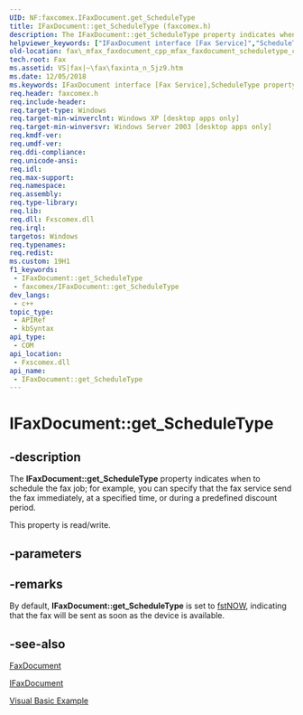 ```yaml
---
UID: NF:faxcomex.IFaxDocument.get_ScheduleType
title: IFaxDocument::get_ScheduleType (faxcomex.h)
description: The IFaxDocument::get_ScheduleType property indicates when to schedule the fax job; for example, you can specify that the fax service send the fax immediately, at a specified time, or during a predefined discount period.
helpviewer_keywords: ["IFaxDocument interface [Fax Service]","ScheduleType property","IFaxDocument.ScheduleType","IFaxDocument.get_ScheduleType","IFaxDocument.put_ScheduleType","IFaxDocument::ScheduleType","IFaxDocument::get_ScheduleType","IFaxDocument::put_ScheduleType","ScheduleType property [Fax Service]","ScheduleType property [Fax Service]","IFaxDocument interface","_mfax_faxdocument.scheduletype","fax._mfax_faxdocument_cpp_mfax_faxdocument_scheduletype_cpp","fax._mfax_faxdocument_scheduletype","faxcomex/IFaxDocument::ScheduleType","faxcomex/IFaxDocument::get_ScheduleType","faxcomex/IFaxDocument::put_ScheduleType","get_ScheduleType"]
old-location: fax\_mfax_faxdocument_cpp_mfax_faxdocument_scheduletype_cpp.htm
tech.root: Fax
ms.assetid: VS|fax|~\fax\faxinta_n_5jz9.htm
ms.date: 12/05/2018
ms.keywords: IFaxDocument interface [Fax Service],ScheduleType property, IFaxDocument.ScheduleType, IFaxDocument.get_ScheduleType, IFaxDocument.put_ScheduleType, IFaxDocument::ScheduleType, IFaxDocument::get_ScheduleType, IFaxDocument::put_ScheduleType, ScheduleType property [Fax Service], ScheduleType property [Fax Service],IFaxDocument interface, _mfax_faxdocument.scheduletype, fax._mfax_faxdocument_cpp_mfax_faxdocument_scheduletype_cpp, fax._mfax_faxdocument_scheduletype, faxcomex/IFaxDocument::ScheduleType, faxcomex/IFaxDocument::get_ScheduleType, faxcomex/IFaxDocument::put_ScheduleType, get_ScheduleType
req.header: faxcomex.h
req.include-header: 
req.target-type: Windows
req.target-min-winverclnt: Windows XP [desktop apps only]
req.target-min-winversvr: Windows Server 2003 [desktop apps only]
req.kmdf-ver: 
req.umdf-ver: 
req.ddi-compliance: 
req.unicode-ansi: 
req.idl: 
req.max-support: 
req.namespace: 
req.assembly: 
req.type-library: 
req.lib: 
req.dll: Fxscomex.dll
req.irql: 
targetos: Windows
req.typenames: 
req.redist: 
ms.custom: 19H1
f1_keywords:
 - IFaxDocument::get_ScheduleType
 - faxcomex/IFaxDocument::get_ScheduleType
dev_langs:
 - c++
topic_type:
 - APIRef
 - kbSyntax
api_type:
 - COM
api_location:
 - Fxscomex.dll
api_name:
 - IFaxDocument::get_ScheduleType
---
```


# IFaxDocument::get_ScheduleType


## -description

The <b>IFaxDocument::get_ScheduleType</b> property indicates when to schedule the fax job; for example, you can specify that the fax service send the fax immediately, at a specified time, or during a predefined discount period.

This property is read/write.

## -parameters

## -remarks

By default, <b>IFaxDocument::get_ScheduleType</b> is set to <a href="/previous-versions/windows/desktop/api/faxcomex/ne-faxcomex-fax_schedule_type_enum">fstNOW</a>, indicating that the fax will be sent as soon as the device is available.

## -see-also

<a href="/previous-versions/windows/desktop/fax/-mfax-faxdocument">FaxDocument</a>



<a href="/previous-versions/windows/desktop/api/faxcomex/nn-faxcomex-ifaxdocument">IFaxDocument</a>



<a href="/previous-versions/windows/desktop/fax/-mfax-sending-a-fax">Visual Basic Example</a>

